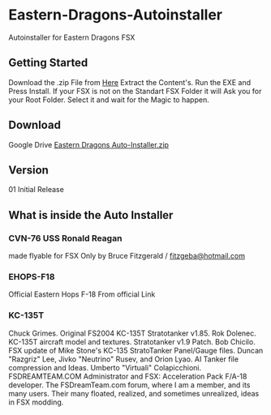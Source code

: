 # Eastern-Dragons-Autoinstaller
Autoinstaller for Eastern Dragons FSX 

## Getting Started
Download the .zip File from [Here](https://drive.google.com/file/d/1c_S1Bk5LjLiKgTNqplmgo0hYVWr--tWl/view?usp=sharing)
Extract the Content's.
Run the EXE and Press Install.
If your FSX is not on the Standart FSX Folder it will Ask you for your Root Folder.
Select it and wait for the Magic to happen.

## Download
Google Drive 
[Eastern Dragons Auto-Installer.zip](https://drive.google.com/file/d/1c_S1Bk5LjLiKgTNqplmgo0hYVWr--tWl/view?usp=sharing)

## Version
01 Initial Release

## What is inside the Auto Installer
### CVN-76 USS Ronald Reagan
made flyable for FSX Only by Bruce Fitzgerald / fitzgeba@hotmail.com

### EHOPS-F18
Official Eastern Hops F-18 From official Link

### KC-135T
Chuck Grimes.  Original FS2004 KC-135T Stratotanker v1.85.
Rok Dolenec.  KC-135T aircraft model and textures.  Stratotanker v1.9 Patch.
Bob Chicilo.  FSX update of Mike Stone's KC-135 StratoTanker Panel/Gauge files.
Duncan "Razgriz" Lee, Jivko "Neutrino" Rusev, and Orion Lyao. AI Tanker file compression and Ideas.
Umberto "Virtuali" Colapicchioni.  FSDREAMTEAM.COM Administrator and FSX: Acceleration Pack
F/A-18 developer.  The FSDreamTeam.com forum, where I am a member, and its many users.  Their
many floated, realized, and sometimes unrealized, ideas in FSX modding.
